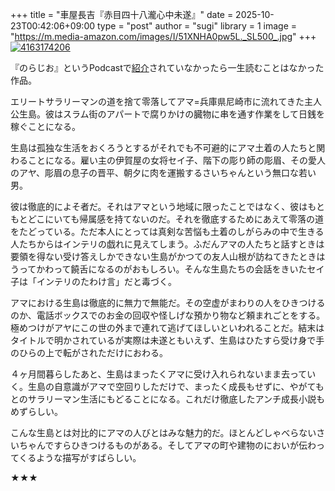 +++
title = "車屋長吉『赤目四十八瀧心中未遂』"
date = 2025-10-23T00:42:06+09:00
type = "post"
author = "sugi"
library = 1
image = "https://m.media-amazon.com/images/I/51XNHA0pw5L._SL500_.jpg"
+++
<a href="https://www.amazon.co.jp/dp/4163174206/?tag=chezsugi-22" target="_blank"><img src="https://m.media-amazon.com/images/I/51XNHA0pw5L._SL500_.jpg" alt="4163174206" border="0" class="alignleft" /></a>

『のらじお』というPodcastで<a href="https://podcasts.apple.com/jp/podcast/%E3%81%AE%E3%82%89%E3%81%98%E3%81%8A/id1567125177?i=1000722028390" target="_blank">紹介</a>されていなかったら一生読むことはなかった作品。

エリートサラリーマンの道を捨て零落してアマ=兵庫県尼崎市に流れてきた主人公生島。彼はスラム街のアパートで腐りかけの臓物に串を通す作業をして日銭を稼ぐことになる。

生島は孤独な生活をおくろうとするがそれでも不可避的にアマ土着の人たちと関わることになる。雇い主の伊賀屋の女将セイ子、階下の彫り師の彫眉、その愛人のアヤ、彫眉の息子の晋平、朝夕に肉を運搬するさいちゃんという無口な若い男。

彼は徹底的によそ者だ。それはアマという地域に限ったことではなく、彼はもともとどこにいても帰属感を持てないのだ。それを徹底するためにあえて零落の道をたどっている。ただ本人にとっては真剣な苦悩も土着のしがらみの中で生きる人たちからはインテリの戯れに見えてしまう。ふだんアマの人たちと話すときは要領を得ない受け答えしかできない生島がかつての友人山根が訪ねてきたときはうってかわって饒舌になるのがおもしろい。そんな生島たちの会話をきいたセイ子は「インテリのたわけ言」だと毒づく。

アマにおける生島は徹底的に無力で無能だ。その空虚がまわりの人をひきつけるのか、電話ボックスでのお金の回収や怪しげな預かり物など頼まれごとをする。極めつけがアヤにこの世の外まで連れて逃げてほしいといわれることだ。結末はタイトルで明かされているが実際は未遂ともいえず、生島はひたすら受け身で手のひらの上で転がされただけにおわる。

４ヶ月間暮らしたあと、生島はまったくアマに受け入れられないまま去っていく。生島の自意識がアマで空回りしただけで、まったく成長もせずに、やがてもとのサラリーマン生活にもどることになる。これだけ徹底したアンチ成長小説もめずらしい。

こんな生島とは対比的にアマの人びとはみな魅力的だ。ほとんどしゃべらないさいちゃんですらひきつけるものがある。そしてアマの町や建物のにおいが伝わってくるような描写がすばらしい。

★★★
